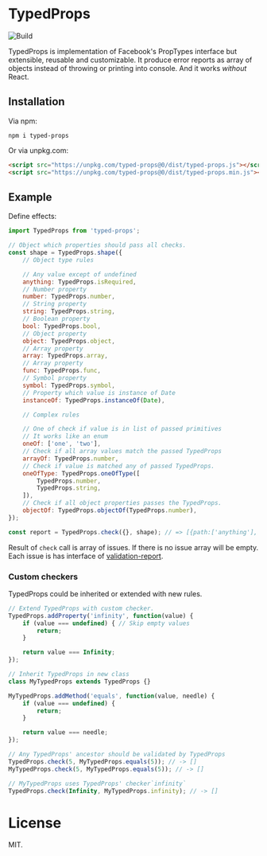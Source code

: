 # TypedProps

![Build](https://img.shields.io/travis/rumkin/typed-props.svg)

TypedProps is implementation of Facebook's PropTypes interface but extensible,
reusable and customizable. It produce error reports as array of objects
instead of throwing or printing into console. And it works *without* React.

## Installation

Via npm:
```shell
npm i typed-props
```

Or via unpkg.com:

```html
<script src="https://unpkg.com/typed-props@0/dist/typed-props.js"></script>
<script src="https://unpkg.com/typed-props@0/dist/typed-props.min.js"></script>
```

## Example

Define effects:
```javascript
import TypedProps from 'typed-props';

// Object which properties should pass all checks.
const shape = TypedProps.shape({
    // Object type rules

    // Any value except of undefined
    anything: TypedProps.isRequired,
    // Number property
    number: TypedProps.number,
    // String property
    string: TypedProps.string,
    // Boolean property
    bool: TypedProps.bool,
    // Object property
    object: TypedProps.object,
    // Array property
    array: TypedProps.array,
    // Array property
    func: TypedProps.func,
    // Symbol property
    symbol: TypedProps.symbol,
    // Property which value is instance of Date
    instanceOf: TypedProps.instanceOf(Date),

    // Complex rules

    // One of check if value is in list of passed primitives
    // It works like an enum
    oneOf: ['one', 'two'],
    // Check if all array values match the passed TypedProps
    arrayOf: TypedProps.number,
    // Check if value is matched any of passed TypedProps.
    oneOfType: TypedProps.oneOfType([
        TypedProps.number,
        TypedProps.string,
    ]),
    // Check if all object properties passes the TypedProps.
    objectOf: TypedProps.objectOf(TypedProps.number),
});

const report = TypedProps.check({}, shape); // => [{path:['anything'], rule: 'isRequired', details: {is: false}}]
```

Result of `check` call is array of issues. If there is no issue array will be
empty. Each issue is has interface of [validation-report](https://npmjs.com/package/validation-report).

### Custom checkers

TypedProps could be inherited or extended with new rules.

```javascript
// Extend TypedProps with custom checker.
TypedProps.addProperty('infinity', function(value) {
    if (value === undefined) { // Skip empty values
        return;
    }

    return value === Infinity;
});

// Inherit TypedProps in new class
class MyTypedProps extends TypedProps {}

MyTypedProps.addMethod('equals', function(value, needle) {
    if (value === undefined) {
        return;
    }

    return value === needle;
});

// Any TypedProps' ancestor should be validated by TypedProps
TypedProps.check(5, MyTypedProps.equals(5)); // -> []
MyTypedProps.check(5, MyTypedProps.equals(5)); // -> []

// MyTypedProps uses TypedProps' checker`infinity`
TypedProps.check(Infinity, MyTypedProps.infinity); // -> []
```

# License

MIT.
